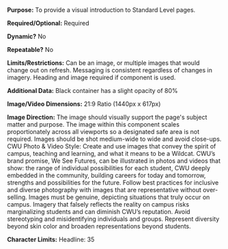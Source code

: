 **Purpose:** To provide a visual introduction to Standard Level pages.

**Required/Optional:** Required

**Dynamic?** No

**Repeatable?** No

**Limits/Restrictions:** Can be an image, or multiple images that would change out on refresh. Messaging is consistent regardless of changes in imagery. Heading and image required if component is used.

**Additional Data:** Black container has a slight opacity of 80% 

**Image/Video Dimensions:** 21:9 Ratio (1440px x 617px)

**Image Direction:** The image should visually support the page's subject matter and purpose. The image within this component scales proportionately across all viewports so a designated safe area is not required. Images should be shot medium-wide to wide and avoid close-ups. 
CWU Photo & Video Style: Create and use images that convey the spirit of campus, teaching and learning, and what it means to be a Wildcat. CWU’s brand promise, We See Futures, can be illustrated in photos and videos that show: the range of individual possibilities for each student, CWU deeply embedded in the community, building careers for today and tomorrow, strengths and possibilities for the future. Follow best practices for inclusive and diverse photography with images that are representative without over-selling. Images must be genuine, depicting situations that truly occur on campus. Imagery that falsely reflects the reality on campus risks marginalizing students and can diminish CWU’s reputation. Avoid stereotyping and misidentifying individuals and groups. Represent diversity beyond skin color and broaden representations beyond students.

**Character Limits:** Headline: 35